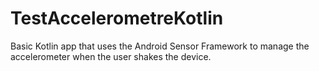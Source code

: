 # TestAccelerometreKotlin
Basic Kotlin app that uses the Android Sensor Framework to manage the accelerometer when the user shakes the device.
